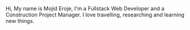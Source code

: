 Hi, My name is Mojid Eroje, I'm a Fullstack Web Developer and a Construction Project Manager.
I love travelling, researching and learning new things.  

<!---
Eroje/Eroje is a ✨ special ✨ repository because its `README.md` (this file) appears on your GitHub profile.
You can click the Preview link to take a look at your changes.
--->
